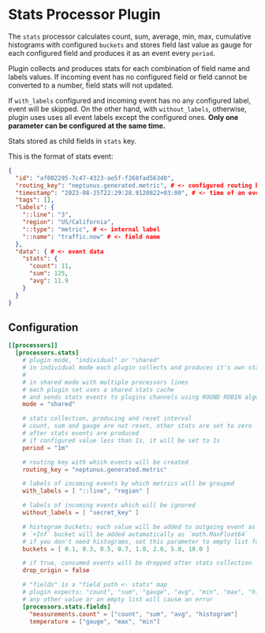# Stats Processor Plugin

The `stats` processor calculates count, sum, average, min, max, cumulative histograms with configured `buckets` and stores field last value as gauge for each configured field and produces it as an event every `period`.

Plugin collects and produces stats for each combination of field name and labels values. If incoming event has no configured field or field cannot be converted to a number, field stats will not updated.

If `with_labels` configured and incoming event has no any configured label, event will be skipped. On the other hand, with `without_labels`, otherwise, plugin uses uses all event labels except the configured ones. **Only one parameter can be configured at the same time.**

Stats stored as child fields in `stats` key.

This is the format of stats event:
```json
{
  "id": "af002295-7c47-4323-ae5f-f268fad56340",
  "routing_key": "neptunus.generated.metric", # <- configured routing key
  "timestamp": "2023-08-25T22:29:28.9120822+03:00", # <- time of an event creation
  "tags": [],
  "labels": {
    "::line": "3",
    "region": "US/California",
    "::type": "metric", # <- internal label
    "::name": "traffic.now" # <- field name
  },
  "data": { # <- event data
    "stats": { 
      "count": 11,
      "sum": 125,
      "avg": 11.9
    }
  }
}
```

## Configuration
```toml
[[processors]]
  [processors.stats]
    # plugin mode, "individual" or "shared"
    # in individual mode each plugin collects and produces it's own stats
    # 
    # in shared mode with multiple processors lines
    # each plugin set uses a shared stats cache
    # and sends stats events to plugins channels using ROUND ROBIN algorithm
    mode = "shared"

    # stats collection, producing and reset interval
    # count, sum and gauge are not reset, other stats are set to zero
    # after stats events are produced
    # if configured value less than 1s, it will be set to 1s 
    period = "1m"

    # routing key with which events will be created
    routing_key = "neptunus.generated.metric"

    # labels of incoming events by which metrics will be grouped
    with_labels = [ "::line", "region" ]

    # labels of incoming events which will be ignored
    without_labels = [ "secret_key" ]

    # histogram buckets; each value will be added to outgoing event as `le` label
    # `+Inf` bucket will be added automatically as `math.MaxFloat64`
    # if you don't need histograms, set this parameter to empty list for better performance
    buckets = [ 0.1, 0.3, 0.5, 0.7, 1.0, 2.0, 5.0, 10.0 ]

    # if true, consumed events will be dropped after stats collection
    drop_origin = false

    # "fields" is a "field path <- stats" map
    # plugin expects: "count", "sum", "gauge", "avg", "min", "max", "histogram"
    # any other value or an empty list will cause an error
    [processors.stats.fields]
      "measurements.count" = ["count", "sum", "avg", "histogram"]
      temperature = ["gauge", "max", "min"]
```

